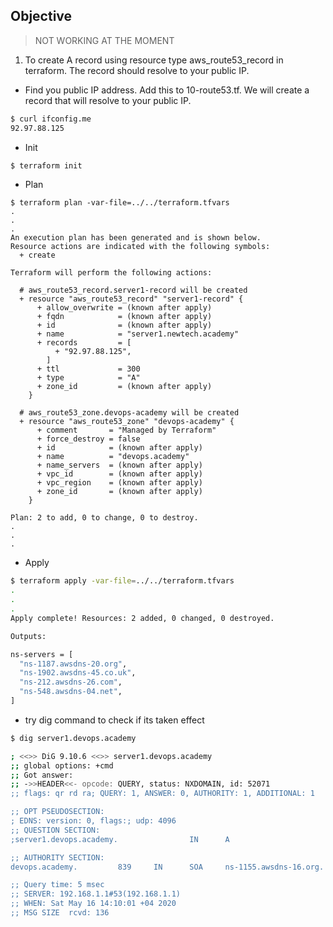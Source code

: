 ## Objective 

> NOT WORKING AT THE MOMENT

1) To create A record using resource type aws_route53_record in terraform. The record should resolve to your public IP.


- Find you public IP address. Add this to 10-route53.tf. We will create a record that will resolve to your public IP.
```bash
$ curl ifconfig.me
92.97.88.125
```

- Init

```bash
$ terraform init   
```

- Plan

```                                 
$ terraform plan -var-file=../../terraform.tfvars
.
.
.
An execution plan has been generated and is shown below.
Resource actions are indicated with the following symbols:
  + create

Terraform will perform the following actions:

  # aws_route53_record.server1-record will be created
  + resource "aws_route53_record" "server1-record" {
      + allow_overwrite = (known after apply)
      + fqdn            = (known after apply)
      + id              = (known after apply)
      + name            = "server1.newtech.academy"
      + records         = [
          + "92.97.88.125",
        ]
      + ttl             = 300
      + type            = "A"
      + zone_id         = (known after apply)
    }

  # aws_route53_zone.devops-academy will be created
  + resource "aws_route53_zone" "devops-academy" {
      + comment       = "Managed by Terraform"
      + force_destroy = false
      + id            = (known after apply)
      + name          = "devops.academy"
      + name_servers  = (known after apply)
      + vpc_id        = (known after apply)
      + vpc_region    = (known after apply)
      + zone_id       = (known after apply)
    }

Plan: 2 to add, 0 to change, 0 to destroy.
.
.
.
```


- Apply
```bash
$ terraform apply -var-file=../../terraform.tfvars
.
.
.
Apply complete! Resources: 2 added, 0 changed, 0 destroyed.

Outputs:

ns-servers = [
  "ns-1187.awsdns-20.org",
  "ns-1902.awsdns-45.co.uk",
  "ns-212.awsdns-26.com",
  "ns-548.awsdns-04.net",
]
```


- try dig command to check if its taken effect

```bash
$ dig server1.devops.academy

; <<>> DiG 9.10.6 <<>> server1.devops.academy
;; global options: +cmd
;; Got answer:
;; ->>HEADER<<- opcode: QUERY, status: NXDOMAIN, id: 52071
;; flags: qr rd ra; QUERY: 1, ANSWER: 0, AUTHORITY: 1, ADDITIONAL: 1

;; OPT PSEUDOSECTION:
; EDNS: version: 0, flags:; udp: 4096
;; QUESTION SECTION:
;server1.devops.academy.                IN      A

;; AUTHORITY SECTION:
devops.academy.         839     IN      SOA     ns-1155.awsdns-16.org. awsdns-hostmaster.amazon.com. 1 7200 900 1209600 86400

;; Query time: 5 msec
;; SERVER: 192.168.1.1#53(192.168.1.1)
;; WHEN: Sat May 16 14:10:01 +04 2020
;; MSG SIZE  rcvd: 136

```